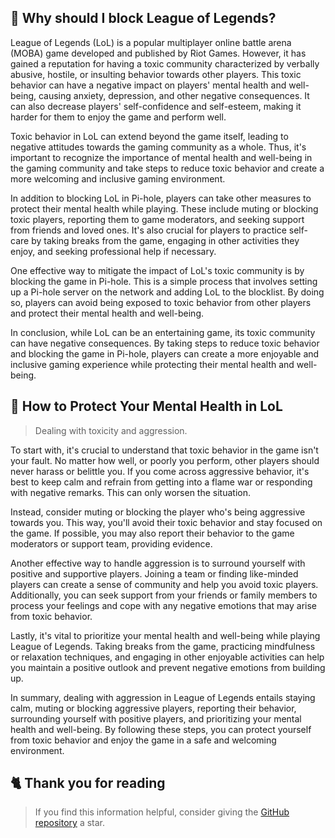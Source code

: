 <!-- [[> SEO
###### Title: Why should I block League of Legends?
###### Description: 
###### Tags: 
###### Canonical: /viewer/info/Why_should_I_block_LoL
]]> -->

## 🤔 Why should I block League of Legends?
League of Legends (LoL) is a popular multiplayer online battle arena (MOBA) game developed and published by Riot Games.
However, it has gained a reputation for having a toxic community characterized by verbally abusive, hostile, or insulting behavior towards other players.
This toxic behavior can have a negative impact on players' mental health and well-being, causing anxiety, depression, and other negative consequences.
It can also decrease players' self-confidence and self-esteem, making it harder for them to enjoy the game and perform well.

Toxic behavior in LoL can extend beyond the game itself, leading to negative attitudes towards the gaming community as a whole.
Thus, it's important to recognize the importance of mental health and well-being in the gaming community and take steps to reduce toxic behavior and create a more welcoming and inclusive gaming environment.

In addition to blocking LoL in Pi-hole, players can take other measures to protect their mental health while playing.
These include muting or blocking toxic players, reporting them to game moderators, and seeking support from friends and loved ones.
It's also crucial for players to practice self-care by taking breaks from the game, engaging in other activities they enjoy, and seeking professional help if necessary.

One effective way to mitigate the impact of LoL's toxic community is by blocking the game in Pi-hole.
This is a simple process that involves setting up a Pi-hole server on the network and adding LoL to the blocklist.
By doing so, players can avoid being exposed to toxic behavior from other players and protect their mental health and well-being.

In conclusion, while LoL can be an entertaining game, its toxic community can have negative consequences.
By taking steps to reduce toxic behavior and blocking the game in Pi-hole, players can create a more enjoyable and inclusive gaming experience while protecting their mental health and well-being.

## 🧠 How to Protect Your Mental Health in LoL
> Dealing with toxicity and aggression.

To start with, it's crucial to understand that toxic behavior in the game isn't your fault.
No matter how well, or poorly you perform, other players should never harass or belittle you.
If you come across aggressive behavior, it's best to keep calm and refrain from getting into a flame war or responding with negative remarks. This can only worsen the situation.

Instead, consider muting or blocking the player who's being aggressive towards you.
This way, you'll avoid their toxic behavior and stay focused on the game.
If possible, you may also report their behavior to the game moderators or support team, providing evidence.

Another effective way to handle aggression is to surround yourself with positive and supportive players.
Joining a team or finding like-minded players can create a sense of community and help you avoid toxic players.
Additionally, you can seek support from your friends or family members to process your feelings and cope with any negative emotions that may arise from toxic behavior.

Lastly, it's vital to prioritize your mental health and well-being while playing League of Legends.
Taking breaks from the game, practicing mindfulness or relaxation techniques, and engaging in other enjoyable activities can help you maintain a positive outlook and prevent negative emotions from building up.

In summary, dealing with aggression in League of Legends entails staying calm, muting or blocking aggressive players, reporting their behavior, surrounding yourself with positive players, and prioritizing your mental health and well-being.
By following these steps, you can protect yourself from toxic behavior and enjoy the game in a safe and welcoming environment.

## 🐈 Thank you for reading
> If you find this information helpful, consider giving the [GitHub repository](https://github.com/sefinek24/Sefinek-Blocklist-Collection) a star.